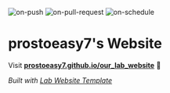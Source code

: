 
  ![on-push](../../actions/workflows/on-push.yaml/badge.svg)
  ![on-pull-request](../../actions/workflows/on-pull-request.yaml/badge.svg)
  ![on-schedule](../../actions/workflows/on-schedule.yaml/badge.svg)

  # prostoeasy7's Website

  Visit **[prostoeasy7.github.io/our_lab_website](https://prostoeasy7.github.io/our_lab_website)** 🚀

  _Built with [Lab Website Template](https://greene-lab.gitbook.io/lab-website-template-docs)_
